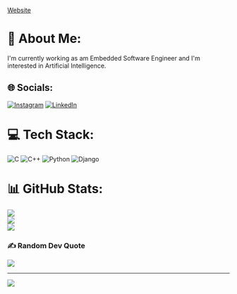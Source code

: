 [Website](https://tyler-macinnis.github.io/)

# 💫 About Me:
I'm currently working as am Embedded Software Engineer and I'm interested in Artificial Intelligence.


## 🌐 Socials:
[![Instagram](https://img.shields.io/badge/Instagram-%23E4405F.svg?logo=Instagram&logoColor=white)](https://instagram.com/https://www.instagram.com/tyler_macinnis1/) [![LinkedIn](https://img.shields.io/badge/LinkedIn-%230077B5.svg?logo=linkedin&logoColor=white)](https://linkedin.com/in/https://www.linkedin.com/in/tyler-macinnis-compsci/) 

# 💻 Tech Stack:
![C](https://img.shields.io/badge/c-%2300599C.svg?style=flat&logo=c&logoColor=white) ![C++](https://img.shields.io/badge/c++-%2300599C.svg?style=flat&logo=c%2B%2B&logoColor=white) ![Python](https://img.shields.io/badge/python-3670A0?style=flat&logo=python&logoColor=ffdd54) ![Django](https://img.shields.io/badge/django-%23092E20.svg?style=flat&logo=django&logoColor=white)
# 📊 GitHub Stats:
![](https://github-readme-stats.vercel.app/api?username=tyler-macinnis&theme=dark&hide_border=false&include_all_commits=true&count_private=false)<br/>
![](https://github-readme-streak-stats.herokuapp.com/?user=tyler-macinnis&theme=dark&hide_border=false)<br/>
![](https://github-readme-stats.vercel.app/api/top-langs/?username=tyler-macinnis&theme=dark&hide_border=false&include_all_commits=true&count_private=false&layout=compact)

### ✍️ Random Dev Quote
![](https://quotes-github-readme.vercel.app/api?type=vetical&theme=dark)

---
[![](https://visitcount.itsvg.in/api?id=tyler-macinnis&icon=1&color=7)](https://visitcount.itsvg.in)

<!-- Proudly created with GPRM ( https://gprm.itsvg.in ) -->
